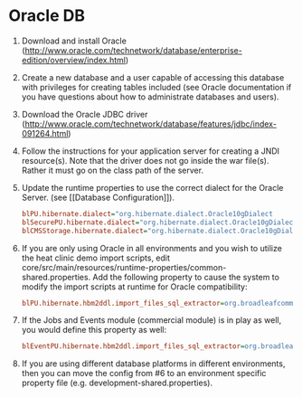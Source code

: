 # Oracle DB

1. Download and install Oracle (http://www.oracle.com/technetwork/database/enterprise-edition/overview/index.html)

2. Create a new database and a user capable of accessing this database with privileges for creating tables included (see Oracle documentation if you have questions about how to administrate databases and users).

3. Download the Oracle JDBC driver (http://www.oracle.com/technetwork/database/features/jdbc/index-091264.html)

4. Follow the instructions for your application server for creating a JNDI resource(s). Note that the driver does not go inside the war file(s). Rather it must go on the class path of the server.

5. Update the runtime properties to use the correct dialect for the Oracle Server. (see [[Database Configuration]]).

    ```ini
    blPU.hibernate.dialect="org.hibernate.dialect.Oracle10gDialect
    blSecurePU.hibernate.dialect="org.hibernate.dialect.Oracle10gDialect
    blCMSStorage.hibernate.dialect="org.hibernate.dialect.Oracle10gDialect
    ```

6. If you are only using Oracle in all environments and you wish to utilize the heat clinic demo import scripts, edit core/src/main/resources/runtime-properties/common-shared.properties. Add the following property to cause the system to modify the import scripts at runtime for Oracle compatibility:

    ```ini
    blPU.hibernate.hbm2ddl.import_files_sql_extractor=org.broadleafcommerce.common.util.sql.importsql.DemoOracleSingleLineSqlCommandExtractor
    ```
    
7. If the Jobs and Events module (commercial module) is in play as well, you would define this property as well:

    ```ini
    blEventPU.hibernate.hbm2ddl.import_files_sql_extractor=org.broadleafcommerce.common.util.sql.importsql.DemoOracleSingleLineSqlCommandExtractor
    ```

8. If you are using different database platforms in different environments, then you can move the config from #6 to an environment specific property file (e.g. development-shared.properties).
